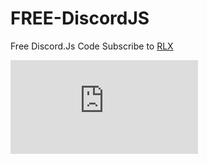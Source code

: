 # FREE-DiscordJS
Free Discord.Js Code
Subscribe to  [RLX](https://www.youtube.com/channel/UCl8lceXj1L4GYq1E19m2zJQ)

[![Discord server](https://discordapp.com/api/guilds/667502516749074442/widget.json)](https://discord.gg/DcFxKH)
